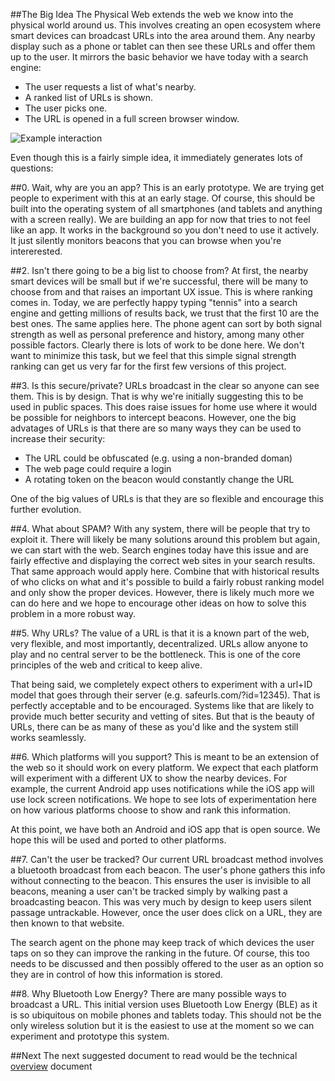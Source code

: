 ##The Big Idea
The Physical Web extends the web we know into the physical world around us. This involves creating an open ecosystem where smart devices can broadcast URLs into the area around them. Any nearby display such as a phone or tablet can then see these URLs and offer them up to the user. It mirrors the basic behavior we have today with a search engine:

* The user requests a list of what's nearby.
* A ranked list of URLs is shown.
* The user picks one.
* The URL is opened in a full screen browser window.

![Example interaction](https://raw.githubusercontent.com/google/physical-web/master/documentation/images/example.png)

Even though this is a fairly simple idea, it immediately generates lots of questions:

##0. Wait, why are you an app?
This is an early prototype. We are trying get people to experiment with this at an early stage. Of course, this should be built into the operating system of all smartphones (and tablets and anything with a screen really). We are building an app for now that tries to not feel like an app. It works in the background so you don't need to use it actively. It just silently monitors beacons that you can browse when you're intererested.


##2. Isn't there going to be a big list to choose from?
At first, the nearby smart devices will be small but if we're successful, there will be many to choose from and that raises an important UX issue. This is where ranking comes in. Today, we are perfectly happy typing "tennis" into a search engine and getting millions of results back, we trust that the first 10 are the best ones. The same applies here. The phone agent can sort by both signal strength as well as personal preference and history, among many other possible factors. Clearly there is lots of work to be done here. We don't want to minimize this task, but we feel that this simple signal strength ranking can get us very far for the first few versions of this project.

##3. Is this secure/private?
URLs broadcast in the clear so anyone can see them. This is by design. That is why we're initially suggesting this to be used in public spaces. This does raise issues for home use where it would be possible for neighbors to intercept beacons. However, one the big advatages of URLs is that there are so many ways they can be used to increase their security:

* The URL could be obfuscated (e.g. using a non-branded doman)
* The web page could require a login
* A rotating token on the beacon would constantly change the URL

One of the big values of URLs is that they are so flexible and encourage this further evolution.

##4. What about SPAM?
With any system, there will be people that try to exploit it. There will likely be many solutions around this problem but again, we can start with the web. Search engines today have this issue and are fairly effective and displaying the correct web sites in your search results. That same approach would apply here. Combine that with historical results of who clicks on what and it's possible to build a fairly robust ranking model and only show the proper devices. However, there is likely much more we can do here and we hope to encourage other ideas on how to solve this problem in a more robust way.

##5. Why URLs?
The value of a URL is that it is a known part of the web, very flexible, and most importantly, decentralized. URLs allow anyone to play and no central server to be the bottleneck. This is one of the core principles of the web and critical to keep alive.

That being said, we completely expect others to experiment with a url+ID model that goes through their server (e.g. safeurls.com/?id=12345). That is perfectly acceptable and to be encouraged. Systems like that are likely to provide much better security and vetting of sites. But that is the beauty of URLs, there can be as many of these as you'd like and the system still works seamlessly.  

##6. Which platforms will you support?
This is meant to be an extension of the web so it should work on every platform. We expect that each platform will experiment with a different UX to show the nearby devices. For example, the current Android app uses notifications while the iOS app will use lock screen notifications. We hope to see lots of experimentation here on how various platforms choose to show and rank this information.

At this point, we have both an Android and iOS app that is open source. We hope this will be used and ported to other platforms.

##7. Can't the user be tracked?
Our current URL broadcast method involves a bluetooth broadcast from each beacon. The user's phone gathers this info without connecting to the beacon. This ensures the user is invisible to all beacons, meaning a user can't be tracked simply by walking past a broadcasting beacon. This was very much by design to keep users silent passage untrackable. However, once the user does click on a URL, they are then known to that website. 

The search agent on the phone may keep track of which devices the user taps on so they can improve the ranking in the future. Of course, this too needs to be discussed and then possibly offered to the user as an option so they are in control of how this information is stored.

##8. Why Bluetooth Low Energy?
There are many possible ways to broadcast a URL. This initial version uses Bluetooth Low Energy (BLE) as it is so ubiquitous on mobile phones and tablets today. This should not be the only wireless solution but it is the easiest to use at the moment so we can experiment and prototype this system.

##Next
The next suggested document to read would be the technical [overview](http://github.com/google/physical-web/blob/master/documentation/technical_overview.md) document
